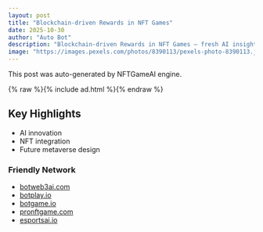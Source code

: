 ```yaml
---
layout: post
title: "Blockchain-driven Rewards in NFT Games"
date: 2025-10-30
author: "Auto Bot"
description: "Blockchain-driven Rewards in NFT Games — fresh AI insights."
image: "https://images.pexels.com/photos/8390113/pexels-photo-8390113.jpeg"
---
```


This post was auto-generated by NFTGameAI engine.

{% raw %}{% include ad.html %}{% endraw %}

## Key Highlights
- AI innovation
- NFT integration
- Future metaverse design

### Friendly Network
- [botweb3ai.com](https://botweb3ai.com)
- [botplay.io](https://botplay.io)
- [botgame.io](https://botgame.io)
- [pronftgame.com](https://pronftgame.com)
- [esportsai.io](https://esportsai.io)
